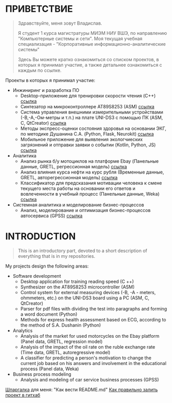 # ПРИВЕТСТВИЕ
> Здравствуйте, меня зовут Владислав.
> 
> Я студент 1 курса магистратуры МИЭМ НИУ ВШЭ, по направлению "Компьютерные системы и сети". Моя текущая учебная специализация - "Корпоративные информационно-аналитические системы"
> 
> Здесь Вы можете кратко ознакомиться со списком проектов, в которых я принимал участие, а также детальнее ознакомиться с каждым по ссылке.

Проекты в которых я принимал участие:
- Инжиниринг и разработка ПО
    - Desktop-приложение для тренировки скорости чтения (C++) [ссылка](https://github.com/Nemilad/ReadSpeedTest)
    - Синтезатор на микроконтроллере AT89S8253 (ASM) [ссылка]()
    - Система управления внешними измерительными устройствами (-В,-А,-Ом-метры и т.п.) на плате UNI-DS3 с помощью ПК (ASM, C, QtCreator) [ссылка]()
    - Методы экспресс-оценки состояния здоровья на основании ЭКГ, по методике Душанина С.А. (Python, Flask, Neurokit) [ссылка]()
    - Мобильное приложение для выявления экологчиеских загрязнений и отправки заявки о событии (Kotlin, Python, JS) [ссылка](https://github.com/EcoPolice) 
- Аналитика
    - Анализ рынка б/у мотоциклов на платформе Ebay (Панельные данные, GRETL, регрессионная модель) [ссылка](https://drive.google.com/file/d/1KQh7PGfKhuQ5f43VwMepftNb6hV21Kld/view?usp=sharing)
    - Анализ влияния курса нефти на курс рубля (Временные данные, GRETL, авторегрессионная модель) [ссылка](https://drive.google.com/file/d/1DrNUEyxEf8V6rH4pIqRUzhEBACurTNuB/view?usp=sharing)
    - Классификатор для предсказания мотивации человека к смене текущего места работы на основании его ответов и вовлеченности в учебный процесс (Панельные данные, Weka) [ссылка](https://drive.google.com/file/d/1K2BBlYWY5hujFzaV0_ucrxPxgtPJvQDM/view?usp=sharing)
- Системная аналитика и моделирование бизнес-процессов
    - Анализ, моделирование и оптимизация бизнес-процессов автосервиса (GPSS) [ссылка](https://drive.google.com/file/d/1g22fQuiqyzPxhKyLiVSkCxCqztiCT8cV/view?usp=sharing)

# INTRODUCTION
> This is an introductory part, devoted to a short description of everything that is in my repositories.

My projects design the following areas:
- Software development
    - Desktop application for training reading speed (C ++)
    - Synthesizer on the AT89S8253 microcontroller (ASM)
    - Control system for external measuring devices (-B, -A - meters, ohmmeters, etc.) on the UNI-DS3 board using a PC (ASM, C, QtCreator)
    - Parser for pdf files with dividing the test into paragraphs and forming a word document (Python)
    - Methods for express health assessment based on ECG, according to the method of S.A. Dushanin (Python)
- Analytics
    - Analysis of the market for used motorcycles on the Ebay platform (Panel data, GRETL, regression model)
    - Analysis of the impact of the oil rate on the ruble exchange rate (Time data, GRETL, autoregressive model)
    - A classifier for predicting a person's motivation to change the current job based on his answers and involvement in the educational process (Panel data, Weka)
- Business process modeling
    - Analysis and modeling of car service business processes (GPSS)


[Шпаргалка](https://github.com/GnuriaN/format-README#%D0%98%D1%81%D0%BF%D0%BE%D0%BB%D1%8C%D0%B7%D0%BE%D0%B2%D0%B0%D0%BD%D0%B8%D0%B5-%D1%86%D0%B8%D1%82%D0%B8%D1%80%D0%BE%D0%B2%D0%B0%D0%BD%D0%B8%D1%8F-%D0%B2-%D1%82%D0%B5%D0%BA%D1%81%D1%82%D0%B5) для меня: "Как вести README.md" 
[Как правильно залить проект в гитхаб](https://qna.habr.com/q/490514)
